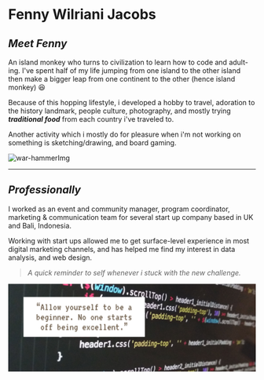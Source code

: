 # Fenny Wilriani Jacobs

## _Meet Fenny_

An island monkey who turns to civilization to learn how to code and adult-ing. I've spent half of my life jumping from one island to the other island then make a bigger leap from one continent to the other (hence island monkey) :laughing:

Because of this hopping lifestyle, i developed a hobby to travel, adoration to the history landmark, people culture, photography, and mostly trying **_traditional food_** from each country i've traveled to.

Another activity which i mostly do for pleasure when i'm not working on something is sketching/drawing, and board gaming.

![war-hammerImg](https://whfb.lexicanum.com/mediawiki/images/8/8a/Lexicanum-warhammer-header.png)

---

## _Professionally_

I worked as an event and community manager, program coordinator, marketing & communication team for several start up company based in UK and Bali, Indonesia.

Working with start ups allowed me to get surface-level experience in most digital marketing channels, and has helped me find my interest in data analysis, and web design.

>_A quick reminder to self whenever i stuck with the new challenge._

![Image](https://raw.githubusercontent.com/FennyWilriani/FennyWilriani/main/Capture%20banner.PNG)
